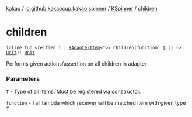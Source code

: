 [kakao](../../index.md) / [io.github.kakaocup.kakao.spinner](../index.md) / [KSpinner](index.md) / [children](./children.md)

# children

`inline fun <reified T : `[`KAdapterItem`](../../io.github.kakaocup.kakao.list/-k-adapter-item/index.md)`<*>> children(function: `[`T`](children.md#T)`.() -> `[`Unit`](https://kotlinlang.org/api/latest/jvm/stdlib/kotlin/-unit/index.html)`): `[`Unit`](https://kotlinlang.org/api/latest/jvm/stdlib/kotlin/-unit/index.html)

Performs given actions/assertion on all children in adapter

### Parameters

`T` - Type of all items. Must be registered via constructor.

`function` - Tail lambda which receiver will be matched item with given type T